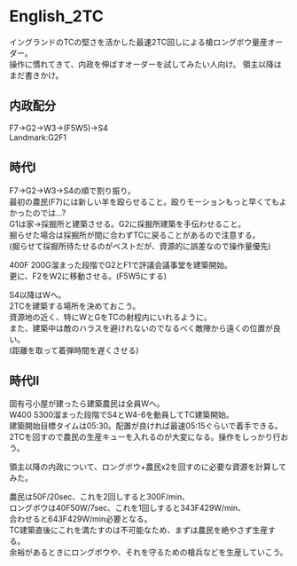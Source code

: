 # English_2TC
イングランドのTCの堅さを活かした最速2TC回しによる槍ロングボウ量産オーダー。   
操作に慣れてきて、内政を伸ばすオーダーを試してみたい人向け。 
領主以降はまだ書きかけ。 

## 内政配分
F7->G2->W3->(F5W5)->S4  
Landmark:G2F1

## 時代I 
F7->G2->W3->S4の順で割り振り。  
最初の農民(F7)には新しい羊を殴らせること。殴りモーションもっと早くてもよかったのでは...?    
G1は家->採掘所と建築させる。G2に採掘所建築を手伝わせること。  
掘らせた場合は採掘所が間に合わずTCに戻ることがあるので注意する。  
(掘らせて採掘所待たせるのがベストだが、資源的に誤差なので操作量優先)  

400F 200G溜まった段階でG2とF1で評議会議事堂を建築開始。  
更に、F2をW2に移動させる。(F5W5にする)  

S4以降はWへ。  
2TCを建築する場所を決めておこう。  
資源地の近く、特にWとGをTCの射程内にいれるように。  
また、建築中は敵のハラスを避けれないのでなるべく敵陣から遠くの位置が良い。  
(距離を取って着弾時間を遅くさせる)  

## 時代II
固有弓小屋が建ったら建築農民は全員Wへ。  
W400 S300溜まった段階でS4とW4-6を動員してTC建築開始。  
建築開始目標タイムは05:30。配置が良ければ最速05:15ぐらいで着手できる。  
2TCを回すので農民の生産キューを入れるのが大変になる。操作をしっかり行おう。  

領主以降の内政について、ロングボウ+農民x2を回すのに必要な資源を計算してみた。  

農民は50F/20sec、これを2回しすると300F/min、  
ロングボウは40F50W/7sec、これを1回しすると343F429W/min、  
合わせると643F429W/min必要となる。  
TC建築直後にこれを満たすのは不可能なため、まずは農民を絶やさず生産する。  
余裕があるときにロングボウや、それを守るための槍兵などを生産していこう。  